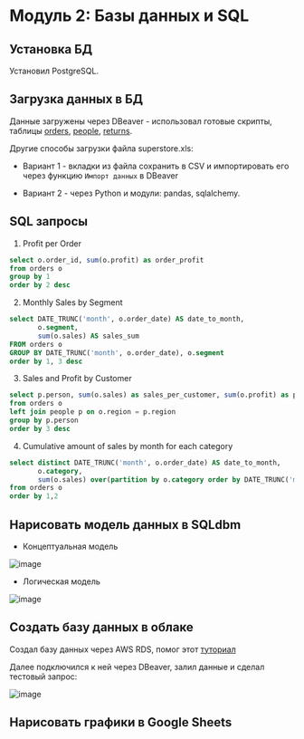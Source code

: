 # Модуль 2: Базы данных и SQL
## Установка БД

Установил PostgreSQL.

## Загрузка данных в БД

Данные загружены через DBeaver - использовал готовые скрипты, таблицы [orders](https://github.com/yanov2708/DE-101/blob/502cb789f45ef2ea207d473c8d36fc9b2b835917/Module2/DBeaver%20scripts/Create_orders.sql), [people](https://github.com/yanov2708/DE-101/blob/502cb789f45ef2ea207d473c8d36fc9b2b835917/Module2/DBeaver%20scripts/Create_people.sql), [returns](https://github.com/yanov2708/DE-101/blob/502cb789f45ef2ea207d473c8d36fc9b2b835917/Module2/DBeaver%20scripts/Create_returns.sql).

Другие способы загрузки файла superstore.xls:
 
- Вариант 1 - вкладки из файла сохранить в CSV и импортировать его через функцию `Импорт данных` в DBeaver 

- Вариант 2 - через Python и модули: pandas, sqlalchemy.

## SQL запросы

1. Profit per Order
```sql
select o.order_id, sum(o.profit) as order_profit 
from orders o 
group by 1
order by 2 desc
```

2. Monthly Sales by Segment
```sql
select DATE_TRUNC('month', o.order_date) AS date_to_month,
	   o.segment,
       sum(o.sales) AS sales_sum
FROM orders o 
GROUP BY DATE_TRUNC('month', o.order_date), o.segment 
order by 1, 3 desc
```

3. Sales and Profit by Customer
```sql
select p.person, sum(o.sales) as sales_per_customer, sum(o.profit) as profit_per_customer  
from orders o 
left join people p on o.region = p.region 
group by p.person 
order by 3 desc 
```

4. Сumulative amount of sales by month for each category
```sql
select distinct DATE_TRUNC('month', o.order_date) AS date_to_month,
	   o.category,
	   sum(o.sales) over(partition by o.category order by DATE_TRUNC('month', o.order_date))   
from orders o 
order by 1,2	
```

## Нарисовать модель данных в SQLdbm

* Концептуальная модель

![image](https://user-images.githubusercontent.com/98317081/220677412-fde2e0a0-c227-413a-a669-ae3b80a77119.png)

* Логическая модель

![image](https://user-images.githubusercontent.com/98317081/220660251-65aed5e3-9a39-4e3a-b272-32541c3a49e0.png)

 

## Создать базу данных в облаке

Создал базу данных через AWS RDS, помог этот [туториал](https://github.com/Data-Learn/data-engineering/blob/4d4d30ecfac25e5fc9d45bc00cbf5a99e25df049/how-to/how_to_amazon_rds.md)

Далее подключился к ней через DBeaver, залил данные и сделал тестовый запрос:

![image](https://user-images.githubusercontent.com/98317081/220681818-c852c8ad-2a39-4ea9-a60a-d3980cfaba76.png)


## Нарисовать графики в Google Sheets
